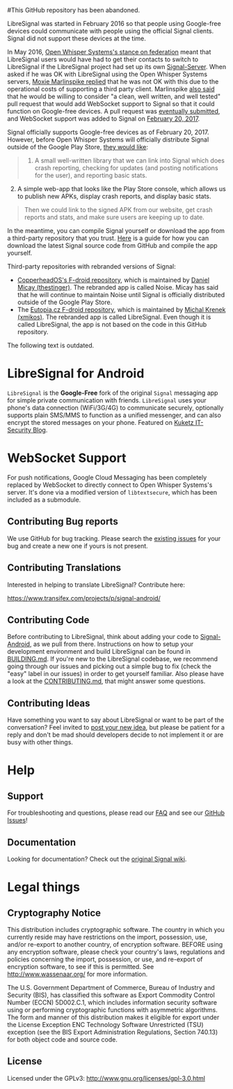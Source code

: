 #This GitHub repository has been abandoned.

LibreSignal was started in February 2016 so that people using Google-free devices could communicate with people using the official Signal clients. Signal did not support these devices at the time.

In May 2016, [Open Whisper Systems's stance on federation](https://whispersystems.org/blog/the-ecosystem-is-moving/) meant that LibreSignal users would have had to get their contacts to switch to LibreSignal if the LibreSignal project had set up its own [Signal-Server](https://github.com/WhisperSystems/Signal-Server). When asked if he was OK with LibreSignal using the Open Whisper Systems servers, [Moxie Marlinspike replied](https://github.com/LibreSignal/LibreSignal/issues/37#issuecomment-217211165) that he was not OK with this due to the operational costs of supporting a third party client. Marlinspike [also said](https://github.com/LibreSignal/LibreSignal/issues/37#issuecomment-226646872) that he would be willing to consider "a clean, well written, and well tested" pull request that would add WebSocket support to Signal so that it could function on Google-free devices. A pull request was [eventually submitted](https://github.com/WhisperSystems/Signal-Android/pull/5962), and WebSocket support was added to Signal on [February 20, 2017](https://github.com/WhisperSystems/Signal-Android/commit/1669731329bcc32c84e33035a67a2fc22444c24b).

Signal officially supports Google-free devices as of February 20, 2017. However, before Open Whisper Systems will officially distribute Signal outside of the Google Play Store, [they would like](https://github.com/WhisperSystems/Signal-Android/commit/1669731329bcc32c84e33035a67a2fc22444c24b#commitcomment-20980219):

>1. A small well-written library that we can link into Signal which does crash reporting, checking for updates (and posting notifications for the user), and reporting basic stats.
2. A simple web-app that looks like the Play Store console, which allows us to publish new APKs, display crash reports, and display basic stats.

>Then we could link to the signed APK from our website, get crash reports and stats, and make sure users are keeping up to date.

In the meantime, you can compile Signal yourself or download the app from a third-party repository that you trust. [Here](https://github.com/WhisperSystems/Signal-Android/wiki/How-to-build-Signal-from-the-sources) is a guide for how you can download the latest Signal source code from GitHub and compile the app yourself.

Third-party repositories with rebranded versions of Signal:
* [CopperheadOS's F-droid repository](https://copperhead.co/android/docs/usage_guide#signal), which is maintained by [Daniel Micay (thestinger)](https://github.com/thestinger). The rebranded app is called Noise. Micay has said that he will continue to maintain Noise until Signal is officially distributed outside of the Google Play Store.
* The [Eutopia.cz F-droid repository](https://fdroid.eutopia.cz/), which is maintained by [Michal Krenek (xmikos)](https://github.com/xmikos). The rebranded app is called LibreSignal. Even though it is called LibreSignal, the app is not based on the code in this GitHub repository.

The following text is outdated.

# LibreSignal for Android

`LibreSignal` is the **Google-Free** fork of the original `Signal` messaging app for simple private communication with friends. `LibreSignal` uses your phone's data connection (WiFi/3G/4G) to communicate securely, optionally supports plain SMS/MMS to function as a unified messenger, and can also encrypt the stored messages on your phone. Featured on [Kuketz IT-Security Blog](https://www.kuketz-blog.de/?s=LibreSignal).

# WebSocket Support
For push notifications, Google Cloud Messaging has been completely replaced by WebSocket to directly connect to Open Whisper Systems's server.
It's done via a modified version of `libtextsecure`, which has been included as a submodule.

## Contributing Bug reports
We use GitHub for bug tracking. Please search the [existing issues](https://github.com/LibreSignal/LibreSignal/issues) for your bug and create a new one if yours is not present.

## Contributing Translations
Interested in helping to translate LibreSignal? Contribute here:

https://www.transifex.com/projects/p/signal-android/

## Contributing Code
Before contributing to LibreSignal, think about adding your code to [Signal-Android](https://github.com/WhisperSystems/Signal-Android/wiki), as we pull from there. Instructions on how to setup your development environment and build LibreSignal can be found in  [BUILDING.md](https://github.com/LibreSignal/LibreSignal/blob/master/BUILDING.md). If you're new to the LibreSignal codebase, we recommend going through our issues and picking out a simple bug to fix (check the "easy" label in our issues) in order to get yourself familiar. Also please have a look at the [CONTRIBUTING.md](https://github.com/LibreSignal/LibreSignal/blob/master/CONTRIBUTING.md), that might answer some questions.

## Contributing Ideas
Have something you want to say about LibreSignal or want to be part of the conversation? Feel invited to [post your new idea](https://github.com/LibreSignal/LibreSignal/issues/new), but please be patient for a reply and don't be mad should developers decide to not implement it or are busy with other things.

Help
====
## Support
For troubleshooting and questions, please read our [FAQ](https://github.com/LibreSignal/LibreSignal/wiki/FAQ) and see our [GitHub Issues](https://github.com/LibreSignal/LibreSignal/issues)!

## Documentation
Looking for documentation? Check out the [original Signal wiki](https://github.com/WhisperSystems/Signal-Android/wiki).

# Legal things
## Cryptography Notice

This distribution includes cryptographic software. The country in which you currently reside may have restrictions on the import, possession, use, and/or re-export to another country, of encryption software.
BEFORE using any encryption software, please check your country's laws, regulations and policies concerning the import, possession, or use, and re-export of encryption software, to see if this is permitted.
See <http://www.wassenaar.org/> for more information.

The U.S. Government Department of Commerce, Bureau of Industry and Security (BIS), has classified this software as Export Commodity Control Number (ECCN) 5D002.C.1, which includes information security software using or performing cryptographic functions with asymmetric algorithms.
The form and manner of this distribution makes it eligible for export under the License Exception ENC Technology Software Unrestricted (TSU) exception (see the BIS Export Administration Regulations, Section 740.13) for both object code and source code.

## License

Licensed under the GPLv3: http://www.gnu.org/licenses/gpl-3.0.html
